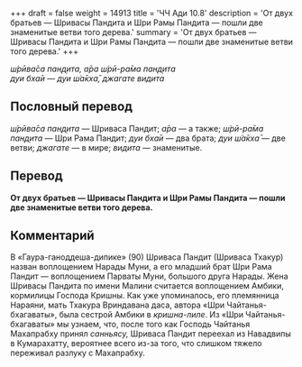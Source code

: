+++
draft = false
weight = 14913
title = 'ЧЧ Ади 10.8'
description = 'От двух братьев — Шривасы Пандита и Шри Рамы Пандита — пошли две знаменитые ветви того дерева.'
summary = 'От двух братьев — Шривасы Пандита и Шри Рамы Пандита — пошли две знаменитые ветви того дерева.'
+++

_ш́рӣва̄са пан̣д̣ита, а̄ра ш́рӣ-ра̄ма пан̣д̣ита  
дуи бха̄и — дуи ш́а̄кха̄, джагате видита_

## Пословный перевод

_ш́рӣва̄са_ _пан̣д̣ита_ — Шриваса Пандит; _а̄ра_ — а также; _ш́рӣ_\-_ра̄ма_ _пан̣д̣ита_ — Шри Рама Пандит; _дуи_ _бха̄и_ — два брата; _дуи_ _ш́а̄кха̄_ — две ветви; _джагате_ — в мире; _видита_ — знаменитые.

## Перевод

**От двух братьев — Шривасы Пандита и Шри Рамы Пандита — пошли две знаменитые ветви того дерева.**

## Комментарий

В «Гаура-ганоддеша-дипике» (90) Шриваса Пандит (Шриваса Тхакур) назван воплощением Нарады Муни, а его младший брат Шри Рама Пандит — воплощением Парваты Муни, большого друга Нарады. Жена Шривасы Пандита по имени Малини считается воплощением Амбики, кормилицы Господа Кришны. Как уже упоминалось, его племянница Нараяни, мать Тхакура Вриндавана даса, автора «Шри Чайтанья-бхагаваты», была сестрой Амбики в _кришна-лиле_. Из «Шри Чайтанья-бхагаваты» мы узнаем, что, после того как Господь Чайтанья Махапрабху принял _санньясу,_ Шриваса Пандит переехал из Навадвипы в Кумарахатту, вероятнее всего из-за того, что слишком тяжело переживал разлуку с Махапрабху.
